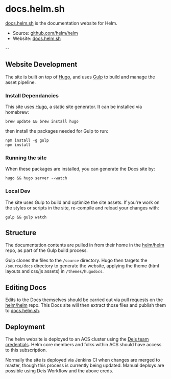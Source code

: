 # docs.helm.sh

[docs.helm.sh](https://helm.sh) is the documentation website for Helm.

* Source: [github.com/helm/helm](https://github.com/helm/helm/tree/master/docs)
* Website: [docs.helm.sh](https://docs.helm.sh/)

--

## Website Development

The site is built on top of [Hugo](https://gohugo.io/), and uses [Gulp](https://gulpjs.com/) to build and manage the asset pipeline.

### Install Dependancies

This site uses [Hugo](https://gohugo.io), a static site generator. It can be installed via homebrew:

`brew update && brew install hugo`

then install the packages needed for Gulp to run:

```
npm install -g gulp
npm install
```

### Running the site

When these packages are installed, you can generate the Docs site by:

`hugo && hugo server --watch`

### Local Dev

The site uses Gulp to build and optimize the site assets. If you're work on the styles or scripts in the site, re-compile and reload your changes with:

`gulp && gulp watch`

## Structure

The documentation contents are pulled in from their home in the [helm/helm](https://github.com/helm/helm/tree/master/docs) repo, as part of the Gulp build process.

Gulp clones the files to the `/source` directory.
Hugo then targets the `/source/docs` directory to generate the website, applying the theme (html layouts and css/js assets) in `/themes/hugodocs`.

## Editing Docs

Edits to the Docs themselves should be carried out via pull requests on the [helm/helm](https://github.com/helm/helm/tree/master/docs) repo. This Docs site will then extract those files and publish them to [docs.helm.sh](https://docs.helm.sh).

## Deployment

The helm website is deployed to an ACS cluster using the [Deis team credentials](https://github.com/deis/deployment/tree/master/production/workflow). Helm core members and folks within ACS should have access to this subscription.

Normally the site is deployed via Jenkins CI when changes are merged to master, though this process is currently being updated. Manual deploys are possible using Deis Workflow and the above creds.
